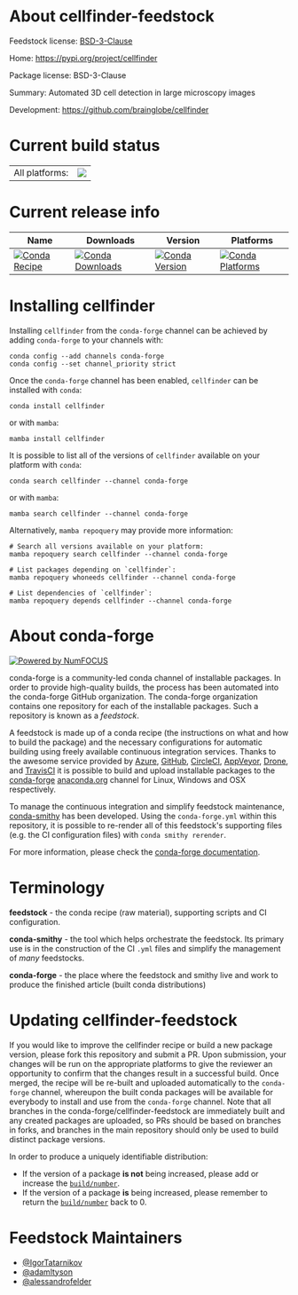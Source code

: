 About cellfinder-feedstock
==========================

Feedstock license: [BSD-3-Clause](https://github.com/conda-forge/cellfinder-feedstock/blob/main/LICENSE.txt)

Home: https://pypi.org/project/cellfinder

Package license: BSD-3-Clause

Summary: Automated 3D cell detection in large microscopy images

Development: https://github.com/brainglobe/cellfinder

Current build status
====================


<table><tr><td>All platforms:</td>
    <td>
      <a href="https://dev.azure.com/conda-forge/feedstock-builds/_build/latest?definitionId=24785&branchName=main">
        <img src="https://dev.azure.com/conda-forge/feedstock-builds/_apis/build/status/cellfinder-feedstock?branchName=main">
      </a>
    </td>
  </tr>
</table>

Current release info
====================

| Name | Downloads | Version | Platforms |
| --- | --- | --- | --- |
| [![Conda Recipe](https://img.shields.io/badge/recipe-cellfinder-green.svg)](https://anaconda.org/conda-forge/cellfinder) | [![Conda Downloads](https://img.shields.io/conda/dn/conda-forge/cellfinder.svg)](https://anaconda.org/conda-forge/cellfinder) | [![Conda Version](https://img.shields.io/conda/vn/conda-forge/cellfinder.svg)](https://anaconda.org/conda-forge/cellfinder) | [![Conda Platforms](https://img.shields.io/conda/pn/conda-forge/cellfinder.svg)](https://anaconda.org/conda-forge/cellfinder) |

Installing cellfinder
=====================

Installing `cellfinder` from the `conda-forge` channel can be achieved by adding `conda-forge` to your channels with:

```
conda config --add channels conda-forge
conda config --set channel_priority strict
```

Once the `conda-forge` channel has been enabled, `cellfinder` can be installed with `conda`:

```
conda install cellfinder
```

or with `mamba`:

```
mamba install cellfinder
```

It is possible to list all of the versions of `cellfinder` available on your platform with `conda`:

```
conda search cellfinder --channel conda-forge
```

or with `mamba`:

```
mamba search cellfinder --channel conda-forge
```

Alternatively, `mamba repoquery` may provide more information:

```
# Search all versions available on your platform:
mamba repoquery search cellfinder --channel conda-forge

# List packages depending on `cellfinder`:
mamba repoquery whoneeds cellfinder --channel conda-forge

# List dependencies of `cellfinder`:
mamba repoquery depends cellfinder --channel conda-forge
```


About conda-forge
=================

[![Powered by
NumFOCUS](https://img.shields.io/badge/powered%20by-NumFOCUS-orange.svg?style=flat&colorA=E1523D&colorB=007D8A)](https://numfocus.org)

conda-forge is a community-led conda channel of installable packages.
In order to provide high-quality builds, the process has been automated into the
conda-forge GitHub organization. The conda-forge organization contains one repository
for each of the installable packages. Such a repository is known as a *feedstock*.

A feedstock is made up of a conda recipe (the instructions on what and how to build
the package) and the necessary configurations for automatic building using freely
available continuous integration services. Thanks to the awesome service provided by
[Azure](https://azure.microsoft.com/en-us/services/devops/), [GitHub](https://github.com/),
[CircleCI](https://circleci.com/), [AppVeyor](https://www.appveyor.com/),
[Drone](https://cloud.drone.io/welcome), and [TravisCI](https://travis-ci.com/)
it is possible to build and upload installable packages to the
[conda-forge](https://anaconda.org/conda-forge) [anaconda.org](https://anaconda.org/)
channel for Linux, Windows and OSX respectively.

To manage the continuous integration and simplify feedstock maintenance,
[conda-smithy](https://github.com/conda-forge/conda-smithy) has been developed.
Using the ``conda-forge.yml`` within this repository, it is possible to re-render all of
this feedstock's supporting files (e.g. the CI configuration files) with ``conda smithy rerender``.

For more information, please check the [conda-forge documentation](https://conda-forge.org/docs/).

Terminology
===========

**feedstock** - the conda recipe (raw material), supporting scripts and CI configuration.

**conda-smithy** - the tool which helps orchestrate the feedstock.
                   Its primary use is in the construction of the CI ``.yml`` files
                   and simplify the management of *many* feedstocks.

**conda-forge** - the place where the feedstock and smithy live and work to
                  produce the finished article (built conda distributions)


Updating cellfinder-feedstock
=============================

If you would like to improve the cellfinder recipe or build a new
package version, please fork this repository and submit a PR. Upon submission,
your changes will be run on the appropriate platforms to give the reviewer an
opportunity to confirm that the changes result in a successful build. Once
merged, the recipe will be re-built and uploaded automatically to the
`conda-forge` channel, whereupon the built conda packages will be available for
everybody to install and use from the `conda-forge` channel.
Note that all branches in the conda-forge/cellfinder-feedstock are
immediately built and any created packages are uploaded, so PRs should be based
on branches in forks, and branches in the main repository should only be used to
build distinct package versions.

In order to produce a uniquely identifiable distribution:
 * If the version of a package **is not** being increased, please add or increase
   the [``build/number``](https://docs.conda.io/projects/conda-build/en/latest/resources/define-metadata.html#build-number-and-string).
 * If the version of a package **is** being increased, please remember to return
   the [``build/number``](https://docs.conda.io/projects/conda-build/en/latest/resources/define-metadata.html#build-number-and-string)
   back to 0.

Feedstock Maintainers
=====================

* [@IgorTatarnikov](https://github.com/IgorTatarnikov/)
* [@adamltyson](https://github.com/adamltyson/)
* [@alessandrofelder](https://github.com/alessandrofelder/)

